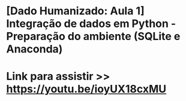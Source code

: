 # [Dado Humanizado: Aula 1] Integração de dados em Python - Preparação do ambiente (SQLite e Anaconda)

# Link para assistir >> https://youtu.be/ioyUX18cxMU